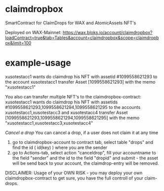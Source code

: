 # claimdropbox
SmartContract for ClaimDrops for WAX and AtomicAssets NFT's

Deployed on WAX-Mainnet:
https://wax.bloks.io/account/claimdropbox?loadContract=true&tab=Tables&account=claimdropbox&scope=claimdropbox&limit=100


# example-usage
xusotestacc1 wants do claimdrop his NFT with assetid #1099558621293 to the account xusotestacc1
transfer Asset [1099558621293] with the memo "xusotestacc1"

You also can transfer multiple NFT's to the claimdropbox-contract:
xusotestacc1 wants do claimdrop his NFT with assetids #1099558621293,1099558621294,1099558621295 to the accounts xusotestacc1,xusotestacc3 and xusotestacc4 
transfer Asset [1099558621293,1099558621294,1099558621295] with the memo "xusotestacc1,xusotestacc3,xusotestacc4"

*Cancel a drop*
You can cancel a drop, if a user does not claim it at any time
1) go to claimdropbox-account to contract tab, select table "drops" and find the id ( id(key) ) where you are the sender
2) go to Actions-tab, select action "canceldrop", fill your accountname to the field "sender" and the id to the field "dropid" and submit - the asset will be send back to your account, the claimdrop-entry will be removed.



DISCLAIMER:
Usage of your OWN RISK - you may deploy your own claimdropbox-contract to get sure, you have the full controll of your claim-drops.


